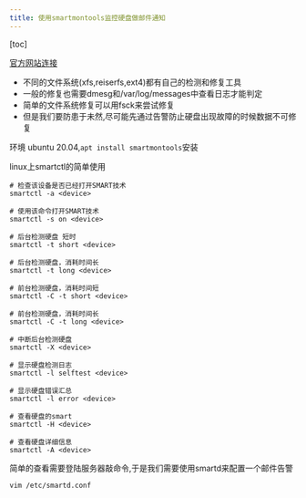 ```yaml
---
title: 使用smartmontools监控硬盘做邮件通知
---
```


[toc]

[官方网站连接](https://www.smartmontools.org/)

- 不同的文件系统(xfs,reiserfs,ext4)都有自己的检测和修复工具
- 一般的修复也需要dmesg和/var/log/messages中查看日志才能判定
- 简单的文件系统修复可以用fsck来尝试修复
- 但是我们要防患于未然,尽可能先通过告警防止硬盘出现故障的时候数据不可修复

环境 ubuntu 20.04,`apt install smartmontools`安装

linux上smartctl的简单使用
``` shell
# 检查该设备是否已经打开SMART技术
smartctl -a <device>

# 使用该命令打开SMART技术
smartctl -s on <device>  

# 后台检测硬盘 短时
smartctl -t short <device>  

# 后台检测硬盘，消耗时间长
smartctl -t long <device>

# 前台检测硬盘，消耗时间短
smartctl -C -t short <device>

# 前台检测硬盘，消耗时间长
smartctl -C -t long <device>

# 中断后台检测硬盘
smartctl -X <device> 

# 显示硬盘检测日志
smartctl -l selftest <device>  

# 显示硬盘错误汇总
smartctl -l error <device> 

# 查看硬盘的smart
smartctl -H <device>

# 查看硬盘详细信息
smartctl -A <device>
```

简单的查看需要登陆服务器敲命令,于是我们需要使用smartd来配置一个邮件告警

`vim /etc/smartd.conf`